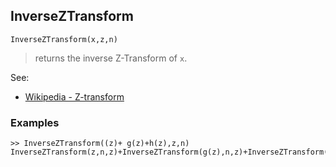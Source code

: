 ## InverseZTransform

```
InverseZTransform(x,z,n)
```

> returns the inverse Z-Transform of `x`.
 
 
See: 
* [Wikipedia - Z-transform](https://en.wikipedia.org/wiki/Z-transform) 

### Examples

```
>> InverseZTransform((z)+ g(z)+h(z),z,n) 
InverseZTransform(z,n,z)+InverseZTransform(g(z),n,z)+InverseZTransform(h(z),n,z)
```
